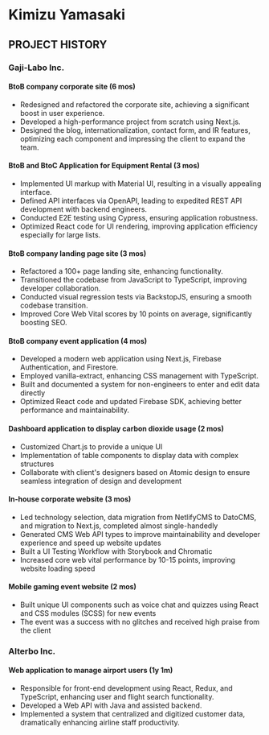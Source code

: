 # Kimizu Yamasaki

## PROJECT HISTORY

### Gaji-Labo Inc.

#### BtoB company corporate site (6 mos)

- Redesigned and refactored the corporate site, achieving a significant boost in user experience.
- Developed a high-performance project from scratch using Next.js.
- Designed the blog, internationalization, contact form, and IR features, optimizing each component and impressing the client to expand the team.

#### BtoB and BtoC Application for Equipment Rental (3 mos)

- Implemented UI markup with Material UI, resulting in a visually appealing interface.
- Defined API interfaces via OpenAPI, leading to expedited REST API development with backend engineers.
- Conducted E2E testing using Cypress, ensuring application robustness.
- Optimized React code for UI rendering, improving application efficiency especially for large lists.

#### BtoB company landing page site (3 mos)

- Refactored a 100+ page landing site, enhancing functionality.
- Transitioned the codebase from JavaScript to TypeScript, improving developer collaboration.
- Conducted visual regression tests via BackstopJS, ensuring a smooth codebase transition.
- Improved Core Web Vital scores by 10 points on average, significantly boosting SEO.

#### BtoB company event application (4 mos)

- Developed a modern web application using Next.js, Firebase Authentication, and Firestore.
- Employed vanilla-extract, enhancing CSS management with TypeScript.
- Built and documented a system for non-engineers to enter and edit data directly
- Optimized React code and updated Firebase SDK, achieving better performance and maintainability.

#### Dashboard application to display carbon dioxide usage (2 mos)

- Customized Chart.js to provide a unique UI
- Implementation of table components to display data with complex structures
- Collaborate with client's designers based on Atomic design to ensure seamless integration of design and development

#### In-house corporate website (3 mos)

- Led technology selection, data migration from NetlifyCMS to DatoCMS, and migration to Next.js, completed almost single-handedly
- Generated CMS Web API types to improve maintainability and developer experience and speed up website updates
- Built a UI Testing Workflow with Storybook and Chromatic
- Increased core web vital performance by 10-15 points, improving website loading speed

#### Mobile gaming event website (2 mos)

- Built unique UI components such as voice chat and quizzes using React and CSS modules (SCSS) for new events
- The event was a success with no glitches and received high praise from the client

### Alterbo Inc.

#### Web application to manage airport users (1y 1m)

- Responsible for front-end development using React, Redux, and TypeScript, enhancing user and flight search functionality.
- Developed a Web API with Java and assisted backend.
- Implemented a system that centralized and digitized customer data, dramatically enhancing airline staff productivity.